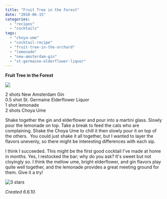 ```yaml
---
title: "Fruit Tree in the Forest"
date: "2010-06-15"
categories:
  - "recipes"
  - "cocktails"
tags:
  - "choya-ume"
  - "cocktail-recipe"
  - "fruit-tree-in-the-orchard"
  - "lemonade"
  - "new-amsterdam-gin"
  - "st-germaine-elderflower-liquor"
---
```


**Fruit Tree in the Forest**

 ![](http://www.thegourmez.com/2024/07/fruittree.jpg)

2 shots New Amsterdam Gin\
0.5 shot St. Germaine Elderflower Liquor\
1 shot lemonade\
2 shots Choya Ume

Shake together the gin and elderflower and pour into a martini glass. Slowly pour the lemonade on top. Take a break to feed the cats who are complaining. Shake the Choya Ume to chill it then slowly pour it on top of the others.  You could just shake it all together, but I wanted to layer the flavors unevenly, so there might be interesting differences with each sip.

I think I succeeded. This might be the first good cocktail I've made at home in months. Yes, I restocked the bar; why do you ask? It's sweet but not cloyingly so. I think the mellow ume, bright elderflower, and gin flavors play quite well together, and the lemonade provides a great meeting ground for them. Give it a try!




<div class="caption">

![3 stars](http://s3.amazonaws.com/thegourmez-wpmedia/2009/02/rating_avocado1.gif "rating_avocado1")</div>
 _Created 6.6.10._

